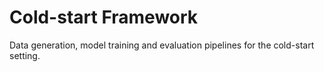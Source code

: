 # Cold-start Framework
Data generation, model training and evaluation pipelines for the cold-start setting.
